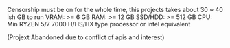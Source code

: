 Censorship must be on for the whole time, this projects takes about 30 ~ 40 ish GB to run
VRAM: >= 6 GB
RAM: >= 12 GB
SSD/HDD: >= 512 GB
CPU: Min RYZEN 5/7 7000 H/HS/HX type processor or intel equivalent

(Projext Abandoned due to conflict of apis and interest)
